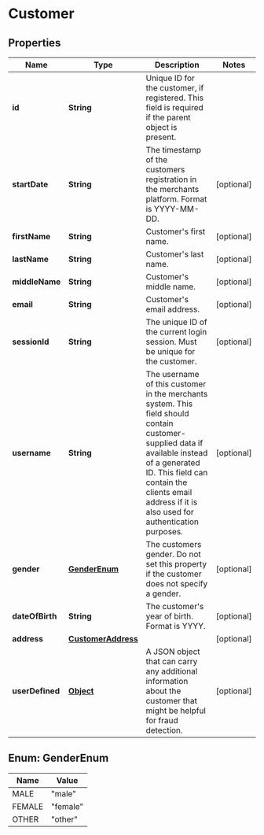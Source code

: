 
# Customer

## Properties
Name | Type | Description | Notes
------------ | ------------- | ------------- | -------------
**id** | **String** | Unique ID for the customer, if registered. This field is required if the parent object is present. | 
**startDate** | **String** | The timestamp of the customers registration in the merchants platform. Format is YYYY-MM-DD. |  [optional]
**firstName** | **String** | Customer&#39;s first name. |  [optional]
**lastName** | **String** | Customer&#39;s last name. |  [optional]
**middleName** | **String** | Customer&#39;s middle name. |  [optional]
**email** | **String** | Customer&#39;s email address. |  [optional]
**sessionId** | **String** | The unique ID of the current login session. Must be unique for the customer. |  [optional]
**username** | **String** | The username of this customer in the merchants system. This field should contain customer-supplied data if available instead of a generated ID. This field can contain the clients email address if it is also used for authentication purposes. |  [optional]
**gender** | [**GenderEnum**](#GenderEnum) | The customers gender. Do not set this property if the customer does not specify a gender. |  [optional]
**dateOfBirth** | **String** | The customer&#39;s year of birth. Format is YYYY. |  [optional]
**address** | [**CustomerAddress**](CustomerAddress.md) |  |  [optional]
**userDefined** | [**Object**](.md) | A JSON object that can carry any additional information about the customer that might be helpful for fraud detection. |  [optional]


<a name="GenderEnum"></a>
## Enum: GenderEnum
Name | Value
---- | -----
MALE | &quot;male&quot;
FEMALE | &quot;female&quot;
OTHER | &quot;other&quot;



